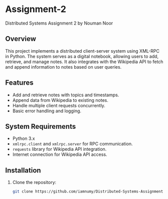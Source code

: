 # Assignment-2
Distributed Systems Assignment 2 by
Nouman Noor


## Overview

This project implements a distributed client-server system using XML-RPC in Python. The system serves as a digital notebook, allowing users to add, retrieve, and manage notes. It also integrates with the Wikipedia API to fetch and append information to notes based on user queries.

## Features

- Add and retrieve notes with topics and timestamps.
- Append data from Wikipedia to existing notes.
- Handle multiple client requests concurrently.
- Basic error handling and logging.

## System Requirements

- Python 3.x
- `xmlrpc.client` and `xmlrpc.server` for RPC communication.
- `requests` library for Wikipedia API integration.
- Internet connection for Wikipedia API access.

## Installation

1. Clone the repository:
   ```bash
   git clone https://github.com/iamnumy/Distributed-Systems-Assignment-2.git
